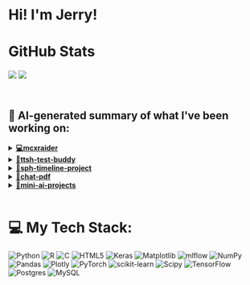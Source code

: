 

# Hi! I'm Jerry!

# GitHub Stats
<p>
  <img align="center" src="https://github-readme-stats.vercel.app/api?username=mcxraider&count_private=true&show_icons=true&theme=github_dark&bg_color=00000099&rank_icon=percentile" />
  <img align="center" src="https://github-readme-stats.vercel.app/api/top-langs/?username=mcxraider&theme=github_dark&bg_color=00000099&exclude_repo=mcxraider.github.io&langs_count=8&size_weight=0.3&count_weight=0.7&hide=css,html&layout=compact" />
</p>
<br>

## 🔨 AI-generated summary of what I've been working on:

  <details>
  <summary><strong><a href="https://github.com/mcxraider/mcxraider">💻mcxraider</a></strong></summary>
  <br/>
  > This repository contains GPT-generated READMEs for your GitHub profile, assisting in creating professional summaries to showcase your projects and expertise within 20 to 50 words. <br/>
  > ------------------------------------------------------------------------------------------------------------------------ <br/>
  > The "mcxraider" repository underwent markdown and code improvements, README updates, prompt enhancements, and template refinements. Additionally, deleted notebook experimentation and environment samples.
  </details>
  
  <details>
  <summary><strong><a href="https://github.com/mcxraider/ttsh-test-buddy">🔬ttsh-test-buddy</a></strong></summary>
  <br/>
  > This repository contains a speech-to-speech model designed for training in the context of TTSH (Text-to-Speech Synthesis for the Hearing Impaired). <br/>
  > ------------------------------------------------------------------------------------------------------------------------ <br/>
  > The repository 'ttsh-test-buddy' saw commits related to generating cross-encoder datasets, refining answer combinations, fine-tuning, and modifying answer generation scripts. Fixes and updates were also made, enhancing dataset quality and functionality.
  </details>
  
  <details>
  <summary><strong><a href="https://github.com/mcxraider/sph-timeline-project">📁sph-timeline-project</a></strong></summary>
  <br/>
  > This repository contains a timeline project which organizes events chronologically. It offers a structured way to track and visualize events in a timeline format. <br/>
  > ------------------------------------------------------------------------------------------------------------------------ <br/>
  > The repository underwent significant refactoring, including updates to MongoDB configuration, repo structure, and converting notebooks to Python scripts. Additionally, README adjustments, code cleanups, and Google NLP integration were implemented.
  </details>
  
  <details>
  <summary><strong><a href="https://github.com/mcxraider/chat-pdf">💬chat-pdf</a></strong></summary>
  <br/>
  > This repository contains advanced techniques for retrieving and generating information from semi-structured PDF documents. <br/>
  > ------------------------------------------------------------------------------------------------------------------------ <br/>
  > Fixes and enhancements were made to the PDF processing system, including table extraction accuracy improvements, text cleaning, and ingestion pipeline fixes. New features such as table extraction to CSV were also added.
  </details>
  
  <details>
  <summary><strong><a href="https://github.com/mcxraider/mini-ai-projects">🚀mini-ai-projects</a></strong></summary>
  <br/>
  > This repository contains a variety of small-scale artificial intelligence projects showcasing different concepts and implementations. <br/>
  > ------------------------------------------------------------------------------------------------------------------------ <br/>
  > The repository mini-ai-projects received several updates including a telegram scraper, bug fixes, PDF configs, and enhanced RAG data integration. Multiple commits improved table and text processing capabilities, alongside embedding and retrieval functions.
  </details>
  
<br>

# 💻 My Tech Stack:
![Python](https://img.shields.io/badge/python-3670A0?style=for-the-badge&logo=python&logoColor=ffdd54) ![R](https://img.shields.io/badge/r-%23276DC3.svg?style=for-the-badge&logo=r&logoColor=white) ![C](https://img.shields.io/badge/c-%2300599C.svg?style=for-the-badge&logo=c&logoColor=white) ![HTML5](https://img.shields.io/badge/html5-%23E34F26.svg?style=for-the-badge&logo=html5&logoColor=white) ![Keras](https://img.shields.io/badge/Keras-%23D00000.svg?style=for-the-badge&logo=Keras&logoColor=white) ![Matplotlib](https://img.shields.io/badge/Matplotlib-%23ffffff.svg?style=for-the-badge&logo=Matplotlib&logoColor=black) ![mlflow](https://img.shields.io/badge/mlflow-%23d9ead3.svg?style=for-the-badge&logo=numpy&logoColor=blue) ![NumPy](https://img.shields.io/badge/numpy-%23013243.svg?style=for-the-badge&logo=numpy&logoColor=white) ![Pandas](https://img.shields.io/badge/pandas-%23150458.svg?style=for-the-badge&logo=pandas&logoColor=white) ![Plotly](https://img.shields.io/badge/Plotly-%233F4F75.svg?style=for-the-badge&logo=plotly&logoColor=white) ![PyTorch](https://img.shields.io/badge/PyTorch-%23EE4C2C.svg?style=for-the-badge&logo=PyTorch&logoColor=white) ![scikit-learn](https://img.shields.io/badge/scikit--learn-%23F7931E.svg?style=for-the-badge&logo=scikit-learn&logoColor=white) ![Scipy](https://img.shields.io/badge/SciPy-%230C55A5.svg?style=for-the-badge&logo=scipy&logoColor=%white) ![TensorFlow](https://img.shields.io/badge/TensorFlow-%23FF6F00.svg?style=for-the-badge&logo=TensorFlow&logoColor=white) ![Postgres](https://img.shields.io/badge/postgres-%23316192.svg?style=for-the-badge&logo=postgresql&logoColor=white) ![MySQL](https://img.shields.io/badge/mysql-%2300000f.svg?style=for-the-badge&logo=mysql&logoColor=white)

<br>
